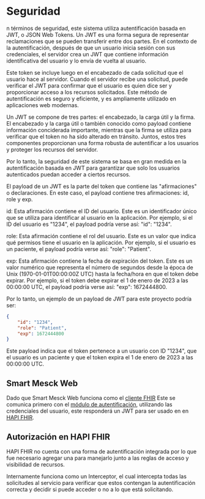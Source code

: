 # Seguridad

n términos de seguridad, este sistema utiliza autentificación basada en JWT, o JSON Web Tokens. Un JWT es una forma segura de representar reclamaciones que se pueden transferir entre dos partes. En el contexto de la autentificación, después de que un usuario inicia sesión con sus credenciales, el servidor crea un JWT que contiene información identificativa del usuario y lo envía de vuelta al usuario.

Este token se incluye luego en el encabezado de cada solicitud que el usuario hace al servidor. Cuando el servidor recibe una solicitud, puede verificar el JWT para confirmar que el usuario es quien dice ser y proporcionar acceso a los recursos solicitados. Este método de autentificación es seguro y eficiente, y es ampliamente utilizado en aplicaciones web modernas.

Un JWT se compone de tres partes: el encabezado, la carga útil y la firma. El encabezado y la carga útil o también conocido como payload contiene información conciderada importante, mientras que la firma se utiliza para verificar que el token no ha sido alterado en tránsito. Juntos, estos tres componentes proporcionan una forma robusta de autentificar a los usuarios y proteger los recursos del servidor.

Por lo tanto, la seguridad de este sistema se basa en gran medida en la autentificación basada en JWT para garantizar que solo los usuarios autenticados puedan acceder a ciertos recursos.

El payload de un JWT es la parte del token que contiene las "afirmaciones" o declaraciones. En este caso, el payload contiene tres afirmaciones: id, role y exp.

id: Esta afirmación contiene el ID del usuario. Este es un identificador único que se utiliza para identificar al usuario en la aplicación. Por ejemplo, si el ID del usuario es "1234", el payload podría verse así: "id": "1234".

role: Esta afirmación contiene el rol del usuario. Este es un valor que indica qué permisos tiene el usuario en la aplicación. Por ejemplo, si el usuario es un paciente, el payload podría verse así: "role": "Patient".

exp: Esta afirmación contiene la fecha de expiración del token. Este es un valor numérico que representa el número de segundos desde la época de Unix (1970-01-01T00:00:00Z UTC) hasta la fecha/hora en que el token debe expirar. Por ejemplo, si el token debe expirar el 1 de enero de 2023 a las 00:00:00 UTC, el payload podría verse así: "exp": 1672444800.

Por lo tanto, un ejemplo de un payload de JWT para este proyecto podría ser:

``` json
{
    "id": "1234",
    "role": "Patient",
    "exp": 1672444800
}
```

Este payload indica que el token pertenece a un usuario con ID "1234", que el usuario es un paciente y que el token expira el 1 de enero de 2023 a las 00:00:00 UTC.


## Smart Mesck Web

Dado que Smart Mesck Web funciona como el [cliente FHIR](/FHIR/fhirclient/#conexion) Este se comunica primero con el [módulo de autentificación](servicios/#server-nombre-pendiente), utilizando las credenciales del usuario, este responderá un JWT para ser usado en en [HAPI FHIR](servicios/#hapi-fhir).

## Autorización en HAPI FHIR

HAPI FHIR no cuenta con una forma de autentificación integrada por lo que fue necesario agregar una para manejarlo junto a las reglas de acceso y visibilidad de recursos.

Internamente funciona como un Interceptor, el cual intercepta todas las solicitudes al servicio para verificar que estos contengan la autentificación correcta y decidir si puede acceder o no a lo que está solicitando.